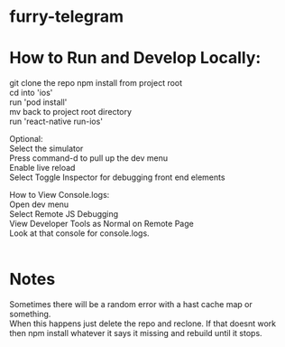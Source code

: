 # furry-telegram


# How to Run and Develop Locally:

git clone the repo
npm install from project root  
cd into 'ios'  
run 'pod install'  
mv back to project root directory  
run 'react-native run-ios' 
<br>

Optional:  
Select the simulator    
Press command-d to pull up the dev menu   
Enable live reload   
Select Toggle Inspector for debugging front end elements 
<br>

How to View Console.logs:  
Open dev menu  
Select Remote JS Debugging  
View Developer Tools as Normal on Remote Page  
Look at that console for console.logs.  
<br>


# Notes

Sometimes there will be a random error with a hast cache map or something.  
When this happens just delete the repo and reclone. If that doesnt work then npm install whatever it says it missing and rebuild until it stops. 
